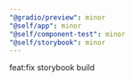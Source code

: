 ```yaml
---
"@gradio/preview": minor
"@self/app": minor
"@self/component-test": minor
"@self/storybook": minor
---
```


feat:fix storybook build
